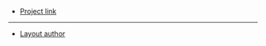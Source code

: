 * [Project link](https://alag33v.github.io/hunger/)

---

* [Layout author](https://dribbble.com/mindblister)